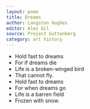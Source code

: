 ```yaml
---
layout: poem
title: Dreams
author: Langston Hughes
editor: Alex Gil
source: Project Guttenberg
category: art history
---
```


- Hold fast to dreams
- For if dreams die
- Life is a broken-winged bird
- That cannot fly.
- Hold fast to dreams
- For when dreams go
- Life is a barren field
- Frozen with snow.
